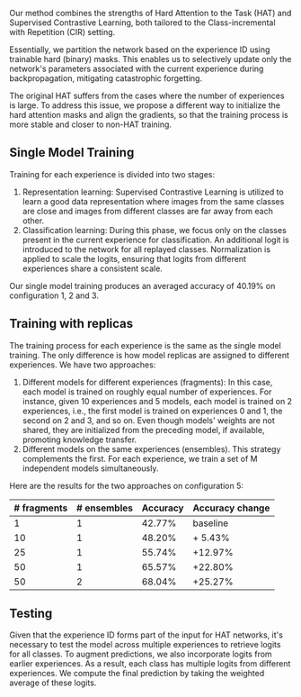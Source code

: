 Our method combines the strengths of Hard Attention to the Task (HAT) and Supervised Contrastive Learning, both tailored to the Class-incremental with Repetition (CIR) setting.

Essentially, we partition the network based on the experience ID using trainable hard (binary) masks. This enables us to selectively update only the network's parameters associated with the current experience during backpropagation, mitigating catastrophic forgetting.

The original HAT suffers from the cases where the number of experiences is large. To address this issue, we propose a different way to initialize the hard attention masks and align the gradients, so that the training process is more stable and closer to non-HAT training. 

## Single Model Training

Training for each experience is divided into two stages:

1. Representation learning: Supervised Contrastive Learning is utilized to learn a good data representation where images from the same classes are close and images from different classes are far away from each other. 
2. Classification learning: During this phase, we focus only on the classes present in the current experience for classification. An additional logit is introduced to the network for all replayed classes. Normalization is applied to scale the logits, ensuring that logits from different experiences share a consistent scale.

Our single model training produces an averaged accuracy of 40.19% on configuration 1, 2 and 3.


## Training with replicas

The training process for each experience is the same as the single model training. The only difference is how model replicas are assigned to different experiences. We have two approaches:
1. Different models for different experiences (fragments): In this case, each model is trained on roughly equal number of experiences. For instance, given 10 experiences and 5 models, each model is trained on 2 experiences, i.e., the first model is trained on experiences 0 and 1, the second on 2 and 3, and so on. Even though models' weights are not shared, they are initialized from the preceding model, if available, promoting knowledge transfer.
2. Different models on the same experiences (ensembles). This strategy complements the first. For each experience, we train a set of M independent models simultaneously.

Here are the results for the two approaches on configuration 5:

| # fragments |  # ensembles | Accuracy |  Accuracy change |
|-------------|--------------|----------|------------------|
|      1      |      1       |  42.77%  | baseline         |
|     10      |      1       |  48.20%  | + 5.43%          |
|     25      |      1       |  55.74%  | +12.97%          |
|     50      |      1       |  65.57%  | +22.80%          |
|     50      |      2       |  68.04%  | +25.27%          |

## Testing

Given that the experience ID forms part of the input for HAT networks, it's necessary to test the model across multiple experiences to retrieve logits for all classes. To augment predictions, we also incorporate logits from earlier experiences. As a result, each class has multiple logits from different experiences. We compute the final prediction by taking the weighted average of these logits.
